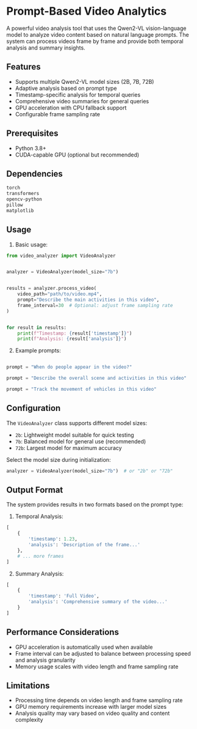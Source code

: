 # Prompt-Based Video Analytics

A powerful video analysis tool that uses the Qwen2-VL vision-language model to analyze video content based on natural language prompts. The system can process videos frame by frame and provide both temporal analysis and summary insights.

## Features

- Supports multiple Qwen2-VL model sizes (2B, 7B, 72B)
- Adaptive analysis based on prompt type
- Timestamp-specific analysis for temporal queries
- Comprehensive video summaries for general queries
- GPU acceleration with CPU fallback support
- Configurable frame sampling rate

## Prerequisites

- Python 3.8+
- CUDA-capable GPU (optional but recommended)



## Dependencies

```txt
torch
transformers
opencv-python
pillow
matplotlib
```

## Usage

1. Basic usage:
```python
from video_analyzer import VideoAnalyzer


analyzer = VideoAnalyzer(model_size="7b")


results = analyzer.process_video(
    video_path="path/to/video.mp4",
    prompt="Describe the main activities in this video",
    frame_interval=30  # Optional: adjust frame sampling rate
)


for result in results:
    print(f"Timestamp: {result['timestamp']}")
    print(f"Analysis: {result['analysis']}")
```

2. Example prompts:

```python

prompt = "When do people appear in the video?"

prompt = "Describe the overall scene and activities in this video"

prompt = "Track the movement of vehicles in this video"
```

## Configuration

The `VideoAnalyzer` class supports different model sizes:

- `2b`: Lightweight model suitable for quick testing
- `7b`: Balanced model for general use (recommended)
- `72b`: Largest model for maximum accuracy

Select the model size during initialization:
```python
analyzer = VideoAnalyzer(model_size="7b")  # or "2b" or "72b"
```

## Output Format

The system provides results in two formats based on the prompt type:

1. Temporal Analysis:
```python
[
    {
        'timestamp': 1.23,  
        'analysis': 'Description of the frame...'
    },
    # ... more frames
]
```

2. Summary Analysis:
```python
[
    {
        'timestamp': 'Full Video',
        'analysis': 'Comprehensive summary of the video...'
    }
]
```

## Performance Considerations

- GPU acceleration is automatically used when available
- Frame interval can be adjusted to balance between processing speed and analysis granularity
- Memory usage scales with video length and frame sampling rate

## Limitations

- Processing time depends on video length and frame sampling rate
- GPU memory requirements increase with larger model sizes
- Analysis quality may vary based on video quality and content complexity


